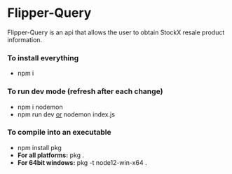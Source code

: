 # Flipper-Query
Flipper-Query is an api that allows the user to obtain StockX resale product information.

### To install everything
- npm i

### To run dev mode (refresh after each change)
- npm i nodemon
- npm run dev <u>or</u> nodemon index.js

### To compile into an executable
- npm install pkg
- <b>For all platforms:</b> pkg .
- <b>For 64bit windows:</b> pkg -t node12-win-x64 .
